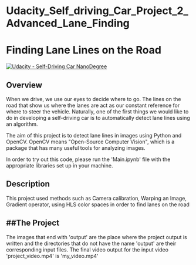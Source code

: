 # Udacity_Self_driving_Car_Project_2_Advanced_Lane_Finding
# **Finding Lane Lines on the Road** 
[![Udacity - Self-Driving Car NanoDegree](https://s3.amazonaws.com/udacity-sdc/github/shield-carnd.svg)](http://www.udacity.com/drive)


Overview
---

When we drive, we use our eyes to decide where to go.  The lines on the road that show us where the lanes are act as our constant reference for where to steer the vehicle.  Naturally, one of the first things we would like to do in developing a self-driving car is to automatically detect lane lines using an algorithm.

The aim of this project is to detect lane lines in images using Python and OpenCV.  OpenCV means "Open-Source Computer Vision", which is a package that has many useful tools for analyzing images.  

In order to try out this code, please run the 'Main.ipynb' file with the appropriate libraries set up in your machine.

Description
---
This project used methods such as Camera calibration, Warping an Image, Gradient operator, using HLS color spaces in order to find lanes on the road


##The Project
---
The images that end with 'output' are the place where the project output is written and the directories that do not have the name 'output' are their corresponding input files.
The final video output for the input video 'project_video.mp4' is 'my_video.mp4'

